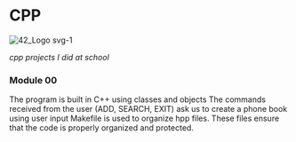 # CPP  
![42_Logo svg-1](https://github.com/astrolil0/cpp/assets/113148482/812aba2a-0c89-4eb6-bd78-b4afd5064433)


*cpp projects I did at school*

### Module 00
The program is built in C++ using classes and objects The commands received from the user (ADD, SEARCH, EXIT) ask us to create a phone book using user input Makefile is used to organize hpp files. These files ensure that the code is properly organized and protected.
